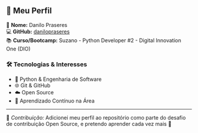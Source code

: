 ## 🚀 Meu Perfil

👤 **Nome:** Danilo Praseres  
💻 **GitHub:** [danilopraseres](https://github.com/danilopraseres)  
📚 **Curso/Bootcamp:** Suzano - Python Developer #2 - Digital Innovation One (DIO)  

### 🛠️ Tecnologias & Interesses
- 🐍 Python & Engenharia de Software  
- 🌐 Git & GitHub  
- ☁️ Open Source  
- 📖 Aprendizado Contínuo na Área  

---

🔹 *Contribuição:* Adicionei meu perfil ao repositório como parte do desafio de contribuição Open Source, e pretendo aprender cada vez mais 🚀
